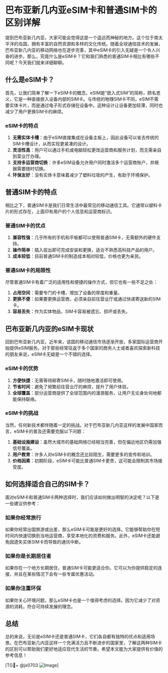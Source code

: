 # 巴布亚新几内亚eSIM卡和普通SIM卡的区别详解

提到巴布亚新几内亚，大家可能会觉得这是一个遥远而神秘的地方。这个位于南太平洋的岛国，拥有丰富的自然资源和多样的文化传统。随着全球通信技术的发展，巴布亚新几内亚的移动网络也在逐步完善，其中eSIM卡的引入无疑是一个令人兴奋的进步。那么，究竟什么是eSIM卡？它和我们熟悉的普通SIM卡相比有哪些不同呢？今天我们就来详细聊聊。

## 什么是eSIM卡？

首先，让我们简单了解一下eSIM卡的概念。eSIM是“嵌入式SIM”的简称，顾名思义，它是一种直接嵌入设备内部的SIM卡。与传统的物理SIM卡不同，eSIM不需要实体卡片，而是通过电子形式存储在设备中。这种设计让设备更加轻薄，同时也减少了用户更换SIM卡的麻烦。

### eSIM卡的特点

1. **无需实体卡槽**：由于eSIM直接集成在设备主板上，因此设备可以省去传统的SIM卡槽设计，从而实现更紧凑的设计。
2. **灵活性高**：用户可以通过手机或电脑轻松更改运营商和服务计划，而无需亲自到营业厅办理。
3. **支持多运营商切换**：许多eSIM设备允许用户同时激活多个运营商账户，并根据需要随时切换。
4. **环保友好**：没有实体卡意味着减少了塑料垃圾的产生，有助于环境保护。

## 普通SIM卡的特点

相比之下，普通SIM卡是我们日常生活中最常见的移动通信工具。它通常以塑料卡片的形式存在，上面印有用户的个人信息和运营商标识。

### 普通SIM卡的优点

1. **兼容性强**：几乎所有的手机和平板都可以使用普通SIM卡，无需额外的硬件支持。
2. **操作简单**：插入拔出即可完成安装和更换，适合不熟悉高科技产品的用户。
3. **成本较低**：目前普通SIM卡的制造成本相对较低，价格也更为亲民。

### 普通SIM卡的局限性

尽管普通SIM卡有着广泛的适用性和便捷的操作方式，但它也有一些不足之处：

1. **占用空间**：需要专门的卡槽，增加了设备的厚度和重量。
2. **更换不便**：如果要更换运营商，必须亲自前往营业厅或通过快递寄送新的SIM卡。
3. **容易丢失**：作为实体物品，SIM卡容易被遗忘、损坏或丢失。

## 巴布亚新几内亚的eSIM卡现状

回到巴布亚新几内亚，近年来，该国的移动通信市场逐渐开放，多家国际运营商开始提供eSIM服务。对于那些经常往返于多个国家的商务人士或者喜欢探索新科技的朋友来说，eSIM卡无疑是一个不错的选择。

### eSIM卡的优势

1. **方便快捷**：无需等待邮寄SIM卡，随时随地激活即可使用。
2. **节省时间**：避免了频繁前往营业厅的麻烦，提升了用户体验。
3. **全球覆盖**：部分运营商提供了全球范围内的漫游服务，让用户无论身处何地都能保持联络。

### eSIM卡的挑战

当然，任何新技术都伴随着一定的挑战。对于巴布亚新几内亚这样的发展中国家而言，eSIM卡的普及还需要克服以下问题：

1. **基础设施建设**：虽然大城市的基础网络已经相当完善，但在偏远地区仍需加强信号覆盖。
2. **用户教育**：许多人对eSIM卡的概念还比较陌生，需要更多的宣传和培训。
3. **价格因素**：初期阶段，eSIM卡可能比普通SIM卡更贵，这可能会限制其市场接受度。

## 如何选择适合自己的SIM卡？

面对eSIM卡和普通SIM卡两种选择时，我们应该如何做出明智的决定呢？以下是一些建议供参考：

### 如果你经常旅行

如果你经常出国旅游或出差，那么eSIM卡可能是更好的选择。它能够帮助你在短时间内快速切换到当地运营商，享受本地化的资费和服务。此外，eSIM卡还能避免因遗失实体SIM卡而导致的通讯中断。

### 如果你是长期居住者

如果你在一个地方长期居住，普通SIM卡可能更适合你。它可以为你提供稳定的连接，并且在某些情况下会有一些专属优惠活动。

### 如果你注重环保

如果你关心环境问题，那么eSIM卡也是一个值得考虑的选择。因为它减少了对资源的消耗，符合可持续发展的理念。

## 总结

总的来说，无论是eSIM卡还是普通SIM卡，它们各自都有独特的优点和适用场景。在巴布亚新几内亚这样一个充满活力且不断进步的国家里，了解这两种SIM卡的区别可以帮助我们更好地适应现代生活的节奏。希望本文能为大家提供有价值的参考信息！

[TG💪+ @jx0703 ![Image](https://github.com/user-attachments/assets/dbca1d08-cadb-493c-b0ec-ad6f7a83f270)]